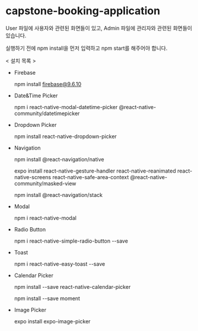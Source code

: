 # capstone-booking-application

User 파일에 사용자와 관련된 화면들이 있고, Admin 파일에 관리자와 관련된 화면들이 있습니다.

실행하기 전에 npm install을 먼저 입력하고 npm start를 해주어야 합니다.

< 설치 목록 >
- Firebase

    npm install firebase@9.6.10

- Date&Time Picker

    npm i react-native-modal-datetime-picker @react-native-community/datetimepicker

- Dropdown Picker

    npm install react-native-dropdown-picker

- Navigation

    npm install @react-navigation/native

    expo install react-native-gesture-handler react-native-reanimated react-native-screens react-native-safe-area-context @react-native-community/masked-view
    
    npm install @react-navigation/stack

- Modal

    npm i react-native-modal

- Radio Button

    npm i react-native-simple-radio-button --save

- Toast

    npm i react-native-easy-toast --save

- Calendar Picker

    npm install --save react-native-calendar-picker

    npm install --save moment

- Image Picker

    expo install expo-image-picker